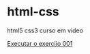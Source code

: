 # html-css
 html5 css3 curso em video

 <a href="https://github.com/adalberto-martins/html-css/exercicios/ex001/index.html">Executar o exerciio 001</a>
